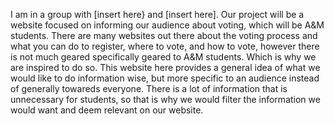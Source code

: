 I am in a group with [insert here} and [insert here]. Our project will be a website focused on informing our audience about voting, which will be A&M students.
There are many websites out there about the voting process and what you can do to register, where to vote, and how to vote, however there is not much geared specifically geared to
A&M students. Which is why we are inspired to do so. This website here provides a general idea of what we would like to do information wise, but more specific to an audience instead of
generally towareds everyone. There is a lot of information that is unnecessary for students, so that is why we would filter the information we would want and deem relevant on our website.
